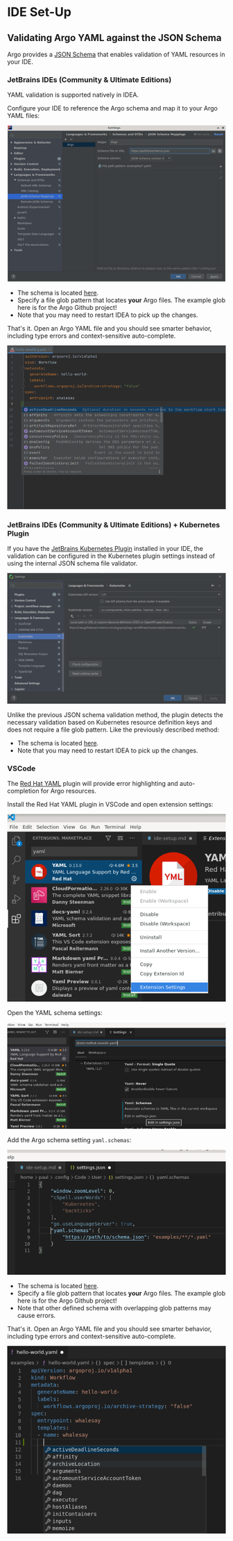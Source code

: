 # IDE Set-Up

## Validating Argo YAML against the JSON Schema

Argo provides a [JSON Schema](https://raw.githubusercontent.com/argoproj/argo-workflows/main/api/jsonschema/schema.json) that enables validation of YAML resources in your IDE.

### JetBrains IDEs (Community & Ultimate Editions)

YAML validation is supported natively in IDEA.

Configure your IDE to reference the Argo schema and map it to your Argo YAML files:

![JetBrains IDEs Configure Schema](assets/jetbrains-ide-step-1-config.png)

- The schema is located [here](https://raw.githubusercontent.com/argoproj/argo-workflows/main/api/jsonschema/schema.json).
- Specify a file glob pattern that locates **your** Argo files. The example glob here is for the Argo Github project!
- Note that you may need to restart IDEA to pick up the changes.

That's it. Open an Argo YAML file and you should see smarter behavior, including type errors and context-sensitive auto-complete.

![JetBrains IDEs Example Functionality](assets/jetbrains-ide-step-1-example-functionality.png)

### JetBrains IDEs (Community & Ultimate Editions) + Kubernetes Plugin

If you have the [JetBrains Kubernetes Plugin](https://plugins.jetbrains.com/plugin/10485-kubernetes)
installed in your IDE, the validation can be configured in the Kubernetes plugin settings
instead of using the internal JSON schema file validator.

![JetBrains IDEs Configure Schema with Kubernetes Plugin](assets/jetbrains-ide-step-1-kubernetes-config.png)

Unlike the previous JSON schema validation method, the plugin detects the necessary validation
based on Kubernetes resource definition keys and does not require a file glob pattern.
Like the previously described method:

- The schema is located [here](https://raw.githubusercontent.com/argoproj/argo-workflows/main/api/jsonschema/schema.json).
- Note that you may need to restart IDEA to pick up the changes.

### VSCode

The [Red Hat YAML](https://github.com/redhat-developer/vscode-yaml) plugin will provide error highlighting and auto-completion for Argo resources.

Install the Red Hat YAML plugin in VSCode and open extension settings:

![VSCode Install Plugin](assets/vscode-ide-step-1-install-plugin.png)

Open the YAML schema settings:

![VSCode YAML Schema Settings](assets/vscode-ide-step-2-schema-settings.png)

Add the Argo schema setting `yaml.schemas`:

![VSCode Specify Argo Schema](assets/vscode-ide-step-3-spec-schema.png)

- The schema is located [here](https://raw.githubusercontent.com/argoproj/argo-workflows/main/api/jsonschema/schema.json).
- Specify a file glob pattern that locates **your** Argo files. The example glob here is for the Argo Github project!
- Note that other defined schema with overlapping glob patterns may cause errors.

That's it. Open an Argo YAML file and you should see smarter behavior, including type errors and context-sensitive auto-complete.

![VScode Example Functionality](assets/vscode-ide-step-4-example-functionality.png)
